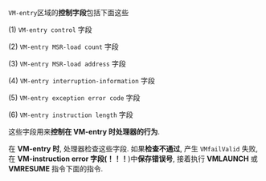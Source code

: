 

`VM-entry`区域的**控制字段**包括下面这些

(1) `VM-entry control` 字段

(2) `VM-entry MSR-load count` 字段

(3) `VM-entry MSR-load address` 字段

(4) `VM-entry interruption-information` 字段

(5) `VM-entry exception error code` 字段

(6) `VM-entry instruction length` 字段

这些字段用来**控制在 VM\-entry 时处理器的行为**. 

在 **VM-entry 时**, 处理器检查这些字段. 如果**检查不通过**, 产生 `VMfailValid` 失败, 在 **VM-instruction error 字段(！！！**)中**保存错误号**, 接着执行 **VMLAUNCH** 或 **VMRESUME** 指令下面的指令.
